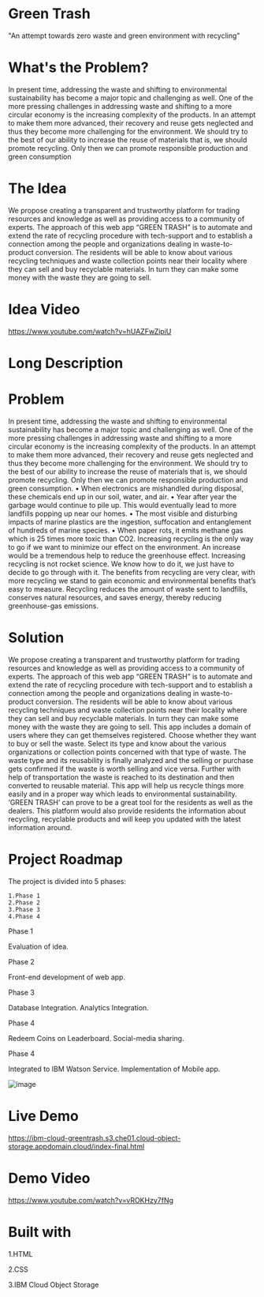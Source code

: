 # Green Trash

"An attempt towards zero waste and green environment with recycling" 

# What's the Problem?

In present time, addressing the waste and shifting to environmental sustainability has become a major topic and challenging as well.
One of the more pressing challenges in addressing waste and shifting to a more circular economy is the increasing complexity of the products. In an attempt to make them more advanced, their recovery and reuse gets neglected and thus they become more challenging for the environment. We should try to the best of our ability to increase the reuse of materials that is, we should promote recycling. Only then we can promote responsible production and green consumption

# The Idea

We propose creating a transparent and trustworthy platform for trading resources and knowledge as well as providing access to a community of experts. The approach of this web app “GREEN TRASH” is to automate and extend the rate of recycling procedure with tech-support and to establish a connection among the people and organizations dealing in waste-to-product conversion. The residents will be able to know about various recycling techniques and waste collection points near their locality where they can sell and buy recyclable materials. In turn they can make some money with the waste they are going to sell.

# Idea Video

https://www.youtube.com/watch?v=hUAZFwZipiU

# Long Description

# Problem
In present time, addressing the waste and shifting to environmental sustainability has become a major topic and challenging as well.
One of the more pressing challenges in addressing waste and shifting to a more circular economy is the increasing complexity of the products. In an attempt to make them more advanced, their recovery and reuse gets neglected and thus they become more challenging for the environment. We should try to the best of our ability to increase the reuse of materials that is, we should promote recycling. Only then we can promote responsible production and green consumption.
•	When electronics are mishandled during disposal, these chemicals end up in our soil, water, and air.
•	Year after year the garbage would continue to pile up. This would eventually lead to more landfills popping up near our homes.
•	The most visible and disturbing impacts of marine plastics are the ingestion, suffocation and entanglement of hundreds of marine species.
•	When paper rots, it emits methane gas which is 25 times more toxic than CO2.
Increasing recycling is the only way to go if we want to minimize our effect on the environment. An increase would be a tremendous help to reduce the greenhouse effect. Increasing recycling is not rocket science. We know how to do it, we just have to decide to go through with it. The benefits from recycling are very clear, with more recycling we stand to gain economic and environmental benefits that’s easy to measure.
 Recycling reduces the amount of waste sent to landfills, conserves      natural resources, and saves energy, thereby reducing greenhouse-gas emissions.

# Solution
We propose creating a transparent and trustworthy platform for trading resources and knowledge as well as providing access to a community of experts. The approach of this web app “GREEN TRASH” is to automate and extend the rate of recycling procedure with tech-support and to establish a connection among the people and organizations dealing in waste-to-product conversion. The residents will be able to know about various recycling techniques and waste collection points near their locality where they can sell and buy recyclable materials. In turn they can make some money with the waste they are going to sell.
This app includes a domain of users where they can get themselves registered. Choose whether they want to buy or sell the waste. Select its type and know about the various organizations or collection points concerned with that type of waste. The waste type and its reusability is finally analyzed and the selling or purchase gets confirmed if the waste is worth selling and vice versa. Further with help of transportation the waste is reached to its destination and then converted to reusable material.
This app will help us recycle things more easily and in a proper way which leads to environmental sustainability. ‘GREEN TRASH’ can prove to be a great tool for the residents as well as the dealers.
This platform would also provide residents the information about recycling, recyclable products and will keep you updated with the latest information around. 

# Project Roadmap
The project is divided into 5 phases:

    1.Phase 1
    2.Phase 2
    3.Phase 3
    4.Phase 4
    
Phase 1

   Evaluation of idea.
 
Phase 2

   Front-end development of web app.
 
Phase 3

   Database Integration.
   Analytics Integration.
 
Phase 4

   Redeem Coins on Leaderboard.
   Social-media sharing.
 
Phase 4

   Integrated to IBM Watson Service.
   Implementation of Mobile app.

![image](https://user-images.githubusercontent.com/59041032/127615878-893514f0-0dbf-4eda-b377-51d7e427e3c4.png)


 
# Live Demo

https://ibm-cloud-greentrash.s3.che01.cloud-object-storage.appdomain.cloud/index-final.html
 
# Demo Video

https://www.youtube.com/watch?v=vROKHzy7fNg

# Built with

 1.HTML
 
 2.CSS
 
 3.IBM Cloud Object Storage


